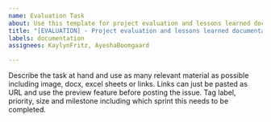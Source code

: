 ```yaml
---
name: Evaluation Task
about: Use this template for project evaluation and lessons learned documentation
title: "[EVALUATION] - Project evaluation and lessons learned documentation"
labels: documentation
assignees: KaylynFritz, AyeshaBoomgaard

---
```


Describe the task at hand and use as many relevant material as possible including image, docx, excel sheets or links. Links can just be pasted as URL and use the preview feature before posting the issue. Tag label, priority, size and milestone including which sprint this needs to be completed.
